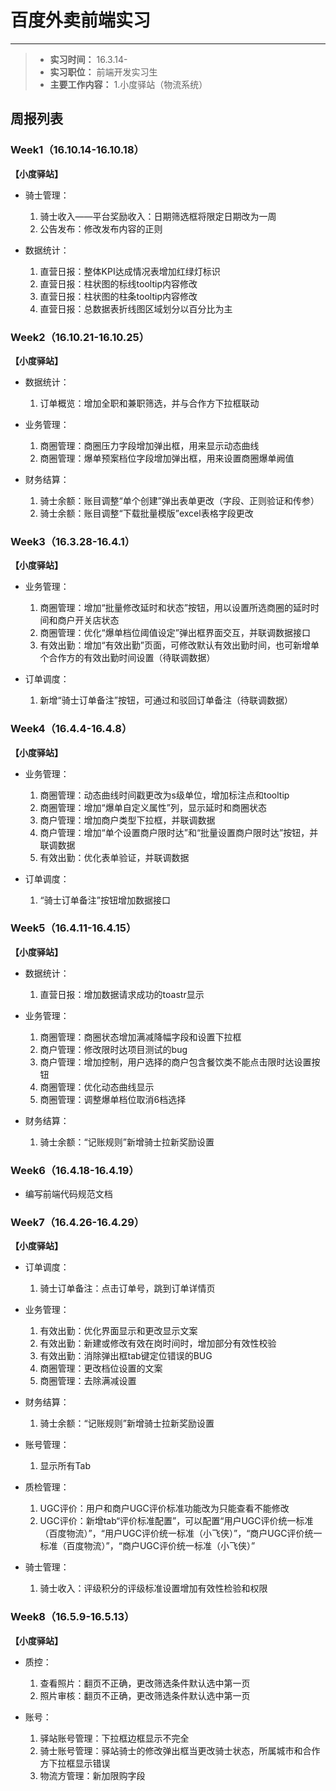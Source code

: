 # 百度外卖前端实习

------
> * **实习时间：** 16.3.14-
> *  **实习职位：** 前端开发实习生
> *  **主要工作内容：**
> 1.小度驿站（物流系统）


## 周报列表

### Week1（16.10.14-16.10.18）

**【小度驿站】**

* 骑士管理：
	1. 骑士收入——平台奖励收入：日期筛选框将限定日期改为一周
	2. 公告发布：修改发布内容的正则

* 数据统计：
	1. 直营日报：整体KPI达成情况表增加红绿灯标识
	2. 直营日报：柱状图的标线tooltip内容修改
	3. 直营日报：柱状图的柱条tooltip内容修改
	4. 直营日报：总数据表折线图区域划分以百分比为主

### Week2（16.10.21-16.10.25）

**【小度驿站】**

* 数据统计：
	1. 订单概览：增加全职和兼职筛选，并与合作方下拉框联动

* 业务管理：
	1. 商圈管理：商圈压力字段增加弹出框，用来显示动态曲线
	2. 商圈管理：爆单预案档位字段增加弹出框，用来设置商圈爆单阙值

* 财务结算：
	1. 骑士余额：账目调整“单个创建”弹出表单更改（字段、正则验证和传参）
	2. 骑士余额：账目调整“下载批量模版”excel表格字段更改

### Week3（16.3.28-16.4.1）

**【小度驿站】**

* 业务管理：
	1. 商圈管理：增加“批量修改延时和状态”按钮，用以设置所选商圈的延时时间和商户开关店状态
	2. 商圈管理：优化“爆单档位阈值设定”弹出框界面交互，并联调数据接口
	3. 有效出勤：增加“有效出勤”页面，可修改默认有效出勤时间，也可新增单个合作方的有效出勤时间设置（待联调数据）

* 订单调度：
	1. 新增“骑士订单备注”按钮，可通过和驳回订单备注（待联调数据）

### Week4（16.4.4-16.4.8）

**【小度驿站】**

* 业务管理：
	1. 商圈管理：动态曲线时间戳更改为s级单位，增加标注点和tooltip
	2. 商圈管理：增加“爆单自定义属性”列，显示延时和商圈状态
	3. 商户管理：增加商户类型下拉框，并联调数据
	4. 商户管理：增加“单个设置商户限时达”和“批量设置商户限时达”按钮，并联调数据
	5. 有效出勤：优化表单验证，并联调数据

* 订单调度：
	1. “骑士订单备注”按钮增加数据接口

### Week5（16.4.11-16.4.15）

**【小度驿站】**

* 数据统计：
	1. 直营日报：增加数据请求成功的toastr显示

* 业务管理：
	1. 商圈管理：商圈状态增加满减降幅字段和设置下拉框
	2. 商户管理：修改限时达项目测试的bug
	3. 商户管理：增加控制，用户选择的商户包含餐饮类不能点击限时达设置按钮
	4. 商圈管理：优化动态曲线显示
	5. 商圈管理：调整爆单档位取消6档选择

* 财务结算：
	1. 骑士余额：“记账规则”新增骑士拉新奖励设置

### Week6（16.4.18-16.4.19）

* 编写前端代码规范文档

### Week7（16.4.26-16.4.29）

**【小度驿站】**

* 订单调度：
	1. 骑士订单备注：点击订单号，跳到订单详情页

* 业务管理：
	1. 有效出勤：优化界面显示和更改显示文案
	2. 有效出勤：新建或修改有效在岗时间时，增加部分有效性校验
	3. 有效出勤：消除弹出框tab键定位错误的BUG
	4. 商圈管理：更改档位设置的文案
	5. 商圈管理：去除满减设置

* 财务结算：
	1. 骑士余额：“记账规则”新增骑士拉新奖励设置

* 账号管理：
	1. 显示所有Tab

* 质检管理：
	1. UGC评价：用户和商户UGC评价标准功能改为只能查看不能修改
	2. UGC评价：新增tab“评价标准配置”，可以配置“用户UGC评价统一标准（百度物流）”，“用户UGC评价统一标准（小飞侠）”，“商户UGC评价统一标准（百度物流）”，“商户UGC评价统一标准（小飞侠）”

* 骑士管理：
	1. 骑士收入：评级积分的评级标准设置增加有效性检验和权限

### Week8（16.5.9-16.5.13）

**【小度驿站】**

* 质控：
	1. 查看照片：翻页不正确，更改筛选条件默认选中第一页
	2. 照片审核：翻页不正确，更改筛选条件默认选中第一页

* 账号：
	1. 驿站账号管理：下拉框边框显示不完全
	2. 骑士账号管理：驿站骑士的修改弹出框当更改骑士状态，所属城市和合作方下拉框显示错误
	3. 物流方管理：新加限购字段